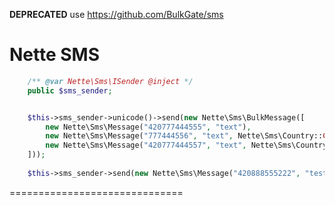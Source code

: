 **DEPRECATED** use https://github.com/BulkGate/sms

Nette SMS
==============================

```php
    /** @var Nette\Sms\ISender @inject */
    public $sms_sender;


    $this->sms_sender->unicode()->send(new Nette\Sms\BulkMessage([
        new Nette\Sms\Message("420777444555", "text"),
        new Nette\Sms\Message("777444556", "text", Nette\Sms\Country::CZECH_REPUBLIC),
        new Nette\Sms\Message("420777444557", "text", Nette\Sms\Country::CZECH_REPUBLIC),
    ]));
    
    $this->sms_sender->send(new Nette\Sms\Message("420888555222", "test"));
```
==============================
